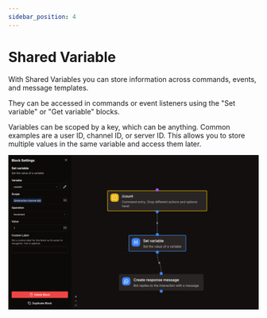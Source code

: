 ```yaml
---
sidebar_position: 4
---
```


# Shared Variable

With Shared Variables you can store information across commands, events, and message templates.

They can be accessed in commands or event listeners using the "Set variable" or "Get variable" blocks.

Variables can be scoped by a key, which can be anything. Common examples are a user ID, channel ID, or server ID. This allows you to store multiple values in the same variable and access them later.

![Example Variable](./img/example-variable.png)
